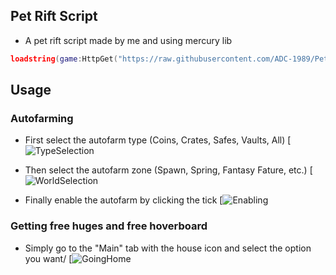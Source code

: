 ## Pet Rift Script
- A pet rift script made by me and using mercury lib
```lua
loadstring(game:HttpGet("https://raw.githubusercontent.com/ADC-1989/Pet-Rift-Script/main/Main.lua"))()
```

## Usage

### Autofarming
- First select the autofarm type (Coins, Crates, Safes, Vaults, All)
[![TypeSelection](https://cdn.discordapp.com/attachments/1082725688336982076/1086997764442968114/RobloxPlayerBeta_HVkcI7gCXh.gif)

- Then select the autofarm zone (Spawn, Spring, Fantasy Fature, etc.)
[![WorldSelection](https://cdn.discordapp.com/attachments/1082015056511901805/1086998957546295326/RobloxPlayerBeta_wFITKvSuAA.gif)

- Finally enable the autofarm by clicking the tick
[![Enabling](https://cdn.discordapp.com/attachments/1082015056511901805/1087001052571770930/RobloxPlayerBeta_8niqB9ygnt.gif)

### Getting free huges and free hoverboard
- Simply go to the "Main" tab with the house icon and select the option you want/
[![GoingHome](https://cdn.discordapp.com/attachments/1082015056511901805/1087003177787859074/RobloxPlayerBeta_397zcU16zE.gif)

